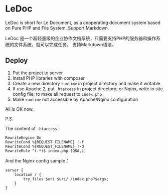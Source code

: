 # LeDoc

LeDoc is short for Le Document, as a cooperating document system based on Pure PHP and File System.
Support Markdown. 

LeDoc 是一个超轻量级的企业协作文档系统，只需要支持PHP的服务器和操作系统的文件系统，就可以完成任务。
支持Markdown语法。

## Deploy

1. Put the project to server
1. Install PHP libraries with composer
1. Create a new directory `runtime` in project directory and make it writable
1. If use Apache 2, put `.htaccess` in project directory; or Nginx, write in site config file; to make all request to `index.php`
1. Make `runtime` not accessible by Apache/Nginx configuration

All is OK now.

P.S.

The content of `.htaccess` :

```apacheconfig
RewriteEngine On
RewriteCond %{REQUEST_FILENAME} !-f
RewriteCond %{REQUEST_FILENAME} !-d
RewriteRule ^(.*)$ index.php [QSA,L]
``` 

And the Nginx config sample：

```nginx
server {
    location / {
        try_files $uri $uri/ /index.php?$args;
    }
}
```
